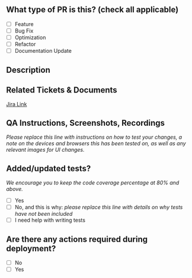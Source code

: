 <!--
     For Work In Progress Pull Requests, please use the Draft PR feature,
     see https://github.blog/2019-02-14-introducing-draft-pull-requests/ for further details.

     For a timely review/response, please avoid force-pushing additional
     commits if your PR already received reviews or comments.

     Before submitting a Pull Request, please ensure you've done the following:
     - 👷‍♀️ Create small PRs. In most cases this will be possible.
     - ✅ Provide tests for your changes.
     - 📝 Use descriptive commit messages.
     - 📗 Update any related documentation and include any relevant screenshots.
-->

## What type of PR is this? (check all applicable)

- [ ] Feature
- [ ] Bug Fix
- [ ] Optimization
- [ ] Refactor
- [ ] Documentation Update

## Description

## Related Tickets & Documents

<!--
Please set the proper Jira link.
-->

[Jira Link](https://workaxle.atlassian.net/browse/WA-XXX)

## QA Instructions, Screenshots, Recordings

_Please replace this line with instructions on how to test your changes, a note
on the devices and browsers this has been tested on, as well as any relevant
images for UI changes._

## Added/updated tests?
_We encourage you to keep the code coverage percentage at 80% and above._

- [ ] Yes
- [ ] No, and this is why: _please replace this line with details on why tests
      have not been included_
- [ ] I need help with writing tests

## Are there any actions required during deployment?

<!--
If yes is selected please describe what needs to be done before/after deployment.
For example environment variables need to be set or task executed.
-->

- [ ] No
- [ ] Yes
